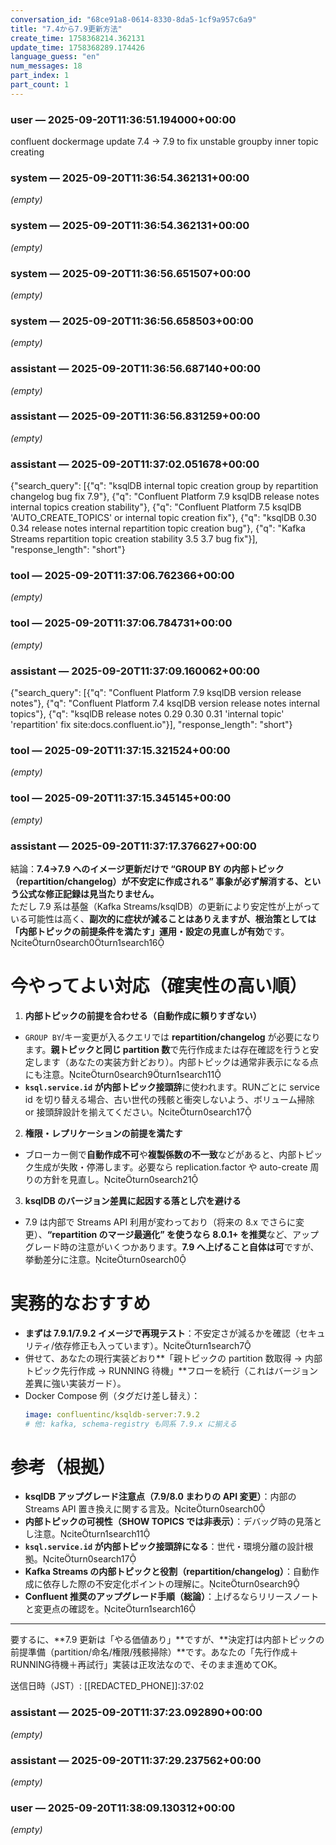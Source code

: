 ```yaml
---
conversation_id: "68ce91a8-0614-8330-8da5-1cf9a957c6a9"
title: "7.4から7.9更新方法"
create_time: 1758368214.362131
update_time: 1758368289.174426
language_guess: "en"
num_messages: 18
part_index: 1
part_count: 1
---
```


### user — 2025-09-20T11:36:51.194000+00:00

confluent dockermage update 7.4 -> 7.9 to fix unstable groupby inner topic creating

### system — 2025-09-20T11:36:54.362131+00:00

_(empty)_

### system — 2025-09-20T11:36:54.362131+00:00

_(empty)_

### system — 2025-09-20T11:36:56.651507+00:00

_(empty)_

### system — 2025-09-20T11:36:56.658503+00:00

_(empty)_

### assistant — 2025-09-20T11:36:56.687140+00:00

_(empty)_

### assistant — 2025-09-20T11:36:56.831259+00:00

_(empty)_

### assistant — 2025-09-20T11:37:02.051678+00:00

{"search_query": [{"q": "ksqlDB internal topic creation group by repartition changelog bug fix 7.9"}, {"q": "Confluent Platform 7.9 ksqlDB release notes internal topics creation stability"}, {"q": "Confluent Platform 7.5 ksqlDB 'AUTO_CREATE_TOPICS' or internal topic creation fix"}, {"q": "ksqlDB 0.30 0.34 release notes internal repartition topic creation bug"}, {"q": "Kafka Streams repartition topic creation stability 3.5 3.7 bug fix"}], "response_length": "short"}

### tool — 2025-09-20T11:37:06.762366+00:00

_(empty)_

### tool — 2025-09-20T11:37:06.784731+00:00

_(empty)_

### assistant — 2025-09-20T11:37:09.160062+00:00

{"search_query": [{"q": "Confluent Platform 7.9 ksqlDB version release notes"}, {"q": "Confluent Platform 7.4 ksqlDB version release notes internal topics"}, {"q": "ksqlDB release notes 0.29 0.30 0.31 'internal topic' 'repartition' fix site:docs.confluent.io"}], "response_length": "short"}

### tool — 2025-09-20T11:37:15.321524+00:00

_(empty)_

### tool — 2025-09-20T11:37:15.345145+00:00

_(empty)_

### assistant — 2025-09-20T11:37:17.376627+00:00

結論：**7.4→7.9 へのイメージ更新だけで “GROUP BY の内部トピック（repartition/changelog）が不安定に作成される” 事象が必ず解消する、という公式な修正記録は見当たりません。**  
ただし 7.9 系は基盤（Kafka Streams/ksqlDB）の更新により安定性が上がっている可能性は高く、**副次的に症状が減ることはありえますが、根治策としては「内部トピックの前提条件を満たす」運用・設定の見直しが有効**です。citeturn0search0turn1search16

# 今やってよい対応（確実性の高い順）
1) **内部トピックの前提を合わせる（自動作成に頼りすぎない）**  
- `GROUP BY`/キー変更が入るクエリでは **repartition/changelog** が必要になります。**親トピックと同じ partition 数**で先行作成または存在確認を行うと安定します（あなたの実装方針どおり）。内部トピックは通常非表示になる点にも注意。citeturn0search9turn1search11  
- **`ksql.service.id` が内部トピック接頭辞**に使われます。RUNごとに service id を切り替える場合、古い世代の残骸と衝突しないよう、ボリューム掃除 or 接頭辞設計を揃えてください。citeturn0search17

2) **権限・レプリケーションの前提を満たす**  
- ブローカー側で**自動作成不可**や**複製係数の不一致**などがあると、内部トピック生成が失敗・停滞します。必要なら replication.factor や auto-create 周りの方針を見直し。citeturn0search21

3) **ksqlDB のバージョン差異に起因する落とし穴を避ける**  
- 7.9 は内部で Streams API 利用が変わっており（将来の 8.x でさらに変更）、**“repartition のマージ最適化” を使うなら 8.0.1+ を推奨**など、アップグレード時の注意がいくつかあります。**7.9 へ上げること自体は可**ですが、挙動差分に注意。citeturn0search0

# 実務的なおすすめ
- **まずは 7.9.1/7.9.2 イメージで再現テスト**：不安定さが減るかを確認（セキュリティ/依存修正も入っています）。citeturn1search7  
- 併せて、あなたの現行実装どおり**「親トピックの partition 数取得 → 内部トピック先行作成 → RUNNING 待機」**フローを続行（これはバージョン差異に強い実装ガード）。  
- Docker Compose 例（タグだけ差し替え）：
  ```yaml
  image: confluentinc/ksqldb-server:7.9.2
  # 他: kafka, schema-registry も同系 7.9.x に揃える
  ```

# 参考（根拠）
- **ksqlDB アップグレード注意点（7.9/8.0 まわりの API 変更）**：内部の Streams API 置き換えに関する言及。citeturn0search0  
- **内部トピックの可視性（SHOW TOPICS では非表示）**：デバッグ時の見落とし注意。citeturn1search11  
- **`ksql.service.id` が内部トピック接頭辞になる**：世代・環境分離の設計根拠。citeturn0search17  
- **Kafka Streams の内部トピックと役割（repartition/changelog）**：自動作成に依存した際の不安定化ポイントの理解に。citeturn0search9  
- **Confluent 推奨のアップグレード手順（総論）**：上げるならリリースノートと変更点の確認を。citeturn1search16

---

要するに、**7.9 更新は「やる価値あり」**ですが、**決定打は内部トピックの前提準備（partition/命名/権限/残骸掃除）**です。あなたの「先行作成＋RUNNING待機＋再試行」実装は正攻法なので、そのまま進めてOK。

送信日時（JST）: [[REDACTED_PHONE]]:37:02

### assistant — 2025-09-20T11:37:23.092890+00:00

_(empty)_

### assistant — 2025-09-20T11:37:29.237562+00:00

_(empty)_

### user — 2025-09-20T11:38:09.130312+00:00

_(empty)_
